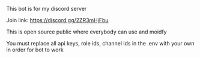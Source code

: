 This bot is for my discord server

Join link:
https://discord.gg/2ZR3mHjFbu

This is open source public where everybody can use and moidfy

You must replace all api keys, role ids, channel ids in the .env with your own in order for bot to work
